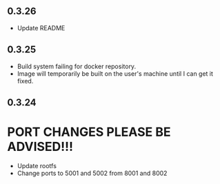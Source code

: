 <!-- https://developers.home-assistant.io/docs/add-ons/presentation#keeping-a-changelog -->
## 0.3.26
- Update README

## 0.3.25
- Build system failing for docker repository.
- Image will temporarily be built on the user's machine until I can get it fixed.

## 0.3.24
# PORT CHANGES PLEASE BE ADVISED!!!
- Update rootfs
- Change ports to 5001 and 5002 from 8001 and 8002